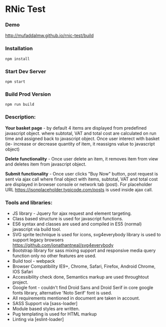 # RNic Test

### Demo
http://mufaddalmw.github.io/rnic-test/build

### Installation

```
npm install
```

### Start Dev Server

```
npm start
```

### Build Prod Version

```
npm run build
```
### Description:

**Your basket page** - by default 4 items are displayed from predefined javascript object. where subtotal, VAT and total cost are calculated on run time and assigned back to javascript object. Once user interect with basket (ie- increase or decrease quantity of item, it reassigns value to javascript object)

**Delete functionality** - Once user delete an item, it removes item from view and deletes item from javascript object.

**Submit functionality** - Once user clicks "Buy Now" button, post request is sent via ajax call where final object with items, subtotal, VAT and total cost are displayed in browser console or network tab (post). For placeholder URL https://jsonplaceholder.typicode.com/posts is used inside ajax call.

### Tools and libraries:

* JS library - Jquery for ajax request and element targeting. 
* Class based structure is used for javascript functions.
* ES6 syntax and classes are used and compiled in ES5 (normal) javascript via build tool.
* SVG sprite technique is used for icons, svg4everybody library is used to support legacy browsers https://github.com/jonathantneal/svg4everybody 
* Bootstrap library for sass mixing support and responsive media query function only no other features are used. 
* Build tool - webpack
* Browser Compatibility IE9+, Chrome, Safari, Firefox, Android Chrome, IOS Safari
* Accessibility check done, Semantics markup are used throughtout project.
* Google font - couldn't find Droid Sans and Droid Serif in core google fonts library, alternative 'Noto Serif' font is used.
* All requirements mentioned in document are taken in account.
* SASS Support via [sass-loader] 
* Module based styles are written.
* Pug templating is used for HTML markup
* Linting via [eslint-loader] 

